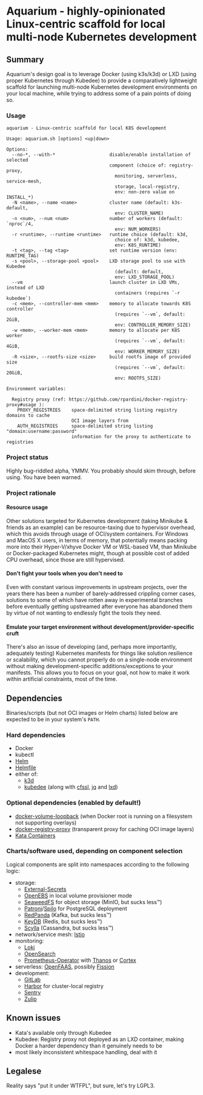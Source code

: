 # Aquarium - highly-opinionated Linux-centric scaffold for local multi-node Kubernetes development

## Summary

Aquarium's design goal is to leverage Docker (using k3s/k3d) or LXD (using proper Kubernetes through Kubedee) to provide a comparatively lightweight scaffold for launching multi-node Kubernetes development environments on your local machine, while trying to address some of a pain points of doing so.

### Usage

```
aquarium - Linux-centric scaffold for local K8S development

Usage: aquarium.sh [options] <up|down>

Options:
  --no-*, --with-*                    disable/enable installation of selected
                                      component (choice of: registry-proxy,
                                        monitoring, serverless, service-mesh,
                                        storage, local-registry,
                                        env: non-zero value on INSTALL_*)
  -N <name>, --name <name>            cluster name (default: k3s-default,
                                        env: CLUSTER_NAME)
  -n <num>, --num <num>               number of workers (default: `nproc`/4,
                                        env: NUM_WORKERS)
  -r <runtime>, --runtime <runtime>   runtime choice (default: k3d,
                                        choice of: k3d, kubedee,
                                        env: K8S_RUNTIME)
  -t <tag>, --tag <tag>               set runtime version (env: RUNTIME_TAG)
  -s <pool>, --storage-pool <pool>    LXD storage pool to use with Kubedee
                                        (default: default,
                                        env: LXD_STORAGE_POOL)
  --vm                                launch cluster in LXD VMs, instead of LXD
                                        containers (requires `-r kubedee`)
  -c <mem>, --controller-mem <mem>    memory to allocate towards K8S controller
                                        (requires `--vm`, default: 2GiB,
                                        env: CONTROLLER_MEMORY_SIZE)
  -w <mem>, --worker-mem <mem>        memory to allocate per K8S worker
                                        (requires `--vm`, default: 4GiB,
                                        env: WORKER_MEMORY_SIZE)
  -R <size>, --rootfs-size <size>     build rootfs image of provided size
                                        (requires `--vm`, default: 20GiB,
                                        env: ROOTFS_SIZE)

Environment variables:

  Registry proxy (ref: https://github.com/rpardini/docker-registry-proxy#usage ):
    PROXY_REGISTRIES    space-delimited string listing registry domains to cache
                        OCI image layers from
    AUTH_REGISTRIES     space-delimited string listing "domain:username:password"
                        information for the proxy to authenticate to registries
```

### Project status

Highly bug-riddled alpha, YMMV. You probably should skim through, before using. You have been warned.

### Project rationale

#### Resource usage

Other solutions targeted for Kubernetes development (taking Minikube & friends as an example) can be resource-taxing due to hypervisor overhead, which this avoids through usage of OCI/system containers. For Windows and MacOS X users, in terms of memory, that potentially means packing more into their Hyper-V/xhyve Docker VM or WSL-based VM, than Minikube or Docker-packaged Kubernetes might, though at possible cost of added CPU overhead, since those are still hypervised.

#### Don't fight your tools when you don't need to

Even with constant various improvements in upstream projects, over the years there has been a number of barely-addressed crippling corner cases, solutions to some of which have rotten away in experimental branches before eventually getting upstreamed after everyone has abandoned them by virtue of not wanting to endlessly fight the tools they need.

#### Emulate your target environment without development/provider-specific cruft

There's also an issue of developing (and, perhaps more importantly, adequately testing) Kubernetes manifests for things like solution resilience or scalability, which you cannot properly do on a single-node environment without making development-specific additions/exceptions to your manifests. This allows you to focus on your goal, not how to make it work within artificial constraints, most of the time.

## Dependencies

Binaries/scripts (but not OCI images or Helm charts) listed below are expected to be in your system's `PATH`.

### Hard dependencies

- Docker
- kubectl
- [Helm](https://github.com/helm/helm)
- [Helmfile](https://github.com/roboll/helmfile)
- either of:
    - [k3d](https://github.com/rancher/k3d)
    - [kubedee](https://github.com/schu/kubedee) (along with [cfssl](https://github.com/cloudflare/cfssl), [jq](https://github.com/stedolan/jq) and [lxd](https://github.com/lxc/lxd))

### Optional dependencies (enabled by default!)

- [docker-volume-loopback](https://github.com/ashald/docker-volume-loopback) (when Docker root is running on a filesystem not supporting overlays)
- [docker-registry-proxy](https://github.com/rpardini/docker-registry-proxy) (transparent proxy for caching OCI image layers)
- [Kata Containers](https://github.com/kata-containers/kata-containers)

### Charts/software used, depending on component selection

Logical components are split into namespaces according to the following logic:

- storage:
  - [External-Secrets](https://github.com/external-secrets/external-secrets)
  - [OpenEBS](https://github.com/openebs/openebs) in local volume provisioner mode
  - [SeaweedFS](https://github.com/chrislu/seaweedfs) for object storage (MinIO, but sucks less™)
  - [Patroni](https://github.com/zalando/patroni)/[Spilo](https://github.com/zalando/spilo) for PostgreSQL deployment
  - [RedPanda](https://github.com/redpanda-data/redpanda) (Kafka, but sucks less™)
  - [KeyDB](https://github.com/snapchat/keydb) (Redis, but sucks less™)
  - [Scylla](https://github.com/scylladb/scylladb) (Cassandra, but sucks less™)
- network/service mesh: [Istio](https://github.com/istio/istio)
- monitoring:
  - [Loki](https://github.com/grafana/loki)
  - [OpenSearch](https://github.com/opensearch-project/OpenSearch)
  - [Prometheus-Operator](https://github.com/coreos/prometheus-operator) with [Thanos](https://github.com/thanos-io/thanos) or [Cortex](https://github.com/cortexproject/cortex)
- serverless: [OpenFAAS](https://docs.openfaas.com/), possibly [Fission](https://github.com/fission/fission)
- development:
  - [GitLab](https://gitlab.com/gitlab-org/gitlab)
  - [Harbor](https://github.com/goharbor/harbor) for cluster-local registry
  - [Sentry](https://github.com/getsentry/self-hosted)
  - [Zulip](https://github.com/zulip/zulip)

## Known issues

- Kata's available only through Kubedee
- Kubedee: Registry proxy not deployed as an LXD container, making Docker a harder dependency than it genuinely needs to be
- most likely inconsistent whitespace handling, deal with it

## Legalese

Reality says "put it under WTFPL", but sure, let's try LGPL3.
